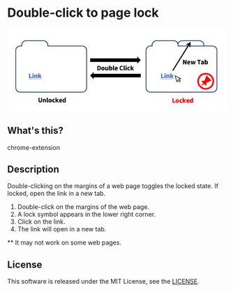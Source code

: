 # Double-click to page lock

![](./extension/images/description.png)

## What's this?

chrome-extension

## Description
Double-clicking on the margins of a web page toggles the locked state. If locked, open the link in a new tab.

1. Double-click on the margins of the web page.
2. A lock symbol appears in the lower right corner.
3. Click on the link.
4. The link will open in a new tab.

** It may not work on some web pages.

## License

This software is released under the MIT License, see the [LICENSE](./LICENSE).

